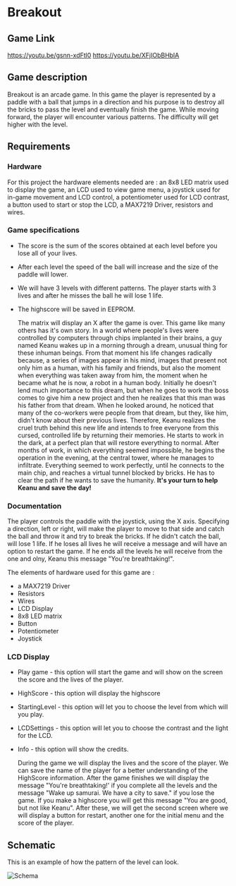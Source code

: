 # Breakout

## Game Link

https://youtu.be/gsnn-xdFtl0
https://youtu.be/XFjIObBHblA

## Game description

  Breakout is an arcade game. In this game the player is represented by a paddle with a ball that jumps in a direction and his purpose is to destroy all the bricks to pass the level and eventually finish the game. While moving forward, the player will encounter various patterns. The difficulty will get higher with the level.

## Requirements

### Hardware

  For this project the hardware elements needed are : an 8x8 LED matrix used to display the game, an LCD used to view game menu, a joystick used for in-game movement and LCD control, a potentiometer used for LCD contrast, a button used to start or stop the LCD, a MAX7219 Driver, resistors and wires.
  
### Game specifications

* The score is the sum of the scores obtained at each level before you lose all of your lives.
* After each level the speed of the ball will increase and the size of the paddle will lower.
* We will have 3 levels with different patterns. The player starts with 3 lives and after he misses the ball he will lose 1 life.
* The highscore will be saved in EEPROM.

  The matrix will display an X after the game is over.
  This game like many others has it's own story.
  In a world where people's lives were controlled by computers through chips implanted in their brains, a guy named Keanu wakes up in a morning through a dream, unusual thing for these inhuman beings. From that moment his life changes radically because, a series of images appear in his mind, images that present not only him as a human, with his family and friends, but also the moment when everything was taken away from him, the moment when he became what he is now, a robot in a human body.
  Initially he doesn't lend much importance to this dream, but when he goes to work the boss comes to give him a new project and then he realizes that this man was his father from that dream. When he looked around, he noticed that many of the co-workers were people from that dream, but they, like him, didn't know about their previous lives.
  Therefore, Keanu realizes the cruel truth behind this new life and intends to free everyone from this cursed, controlled life by returning their memories. He starts to work in the dark, at a perfect plan that will restore everything to normal. After months of work, in which everything seemed impossible, he begins the operation in the evening, at the central tower, where he manages to infiltrate. Everything seemed to work perfectly, until he connects to the main chip, and reaches a virtual tunnel blocked by bricks. He has to clear the path if he wants to save the humanity.
  **It's your turn to help Keanu and save the day!**

### Documentation

  The player controls the paddle with the joystick, using the X axis. Specifying a direction, left or right, will make the player to move to that side and catch the ball and throw it and try to break the bricks. If he didn't catch the ball, will lose 1 life. If he loses all lives he will receive a message and will have an option to restart the game. If he ends all the levels he will receive from the one and olny, Keanu this message "You're breathtaking!". 

  The elements of hardware used for this game are : 
* a MAX7219 Driver
* Resistors
* Wires
* LCD Display
* 8x8 LED matrix
* Button
* Potentiometer
* Joystick

### LCD Display

* Play game - this option will start the game and will show on the screen the score and the lives of the player.
* HighScore - this option will display the highscore
* StartingLevel - this option will let you to choose the level from which will you play.
* LCDSettings - this option will let you to choose the contrast and the light for the LCD.
* Info - this option will show the credits.
  
  During the game we will display the lives and the score of the player.
  We can save the name of the player for a better understanding of the HighScore information.
  After the game finishes we will display the message "You're breathtaking!' if you complete all the levels and the message "Wake up samurai. We have a city to save." if you lose the game. If you make a highscore you will get this message "You are good, but not like Keanu".
  After these, we will get the second screen  where we will display a button for restart, another one for the initial menu and the score of the player.

## Schematic

  This is an example of how the pattern of the level can look.

![Schema](https://user-images.githubusercontent.com/49250412/70389462-43363100-19c8-11ea-9925-2c882e720dac.PNG)
